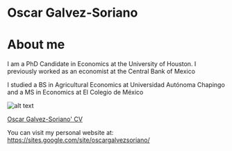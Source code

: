 <h1>Oscar Galvez-Soriano</h1>

# About me

I am a PhD Candidate in Economics at the University of Houston. I previously worked as an economist at the Central Bank of Mexico

I studied a BS in Agricultural Economics at Universidad Autónoma Chapingo and a MS in Economics at El Colegio de México

![alt text](https://github.com/galvez-soriano/home/blob/main/Galvez-Soriano.jpg?raw=true)

<a href="https://galvez-soriano.github.io/home/Galvez_Soriano_CV.pdf">Oscar Galvez-Soriano' CV</a>

You can visit my personal website at: <a href="https://sites.google.com/site/oscargalvezsoriano/">https://sites.google.com/site/oscargalvezsoriano/</a>
